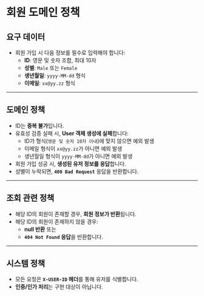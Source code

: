 # 회원 도메인 정책

## 요구 데이터

- 회원 가입 시 다음 정보를 필수로 입력해야 합니다:
    - **ID**: 영문 및 숫자 조합, 최대 10자
    - **성별**: `Male` 또는 `Female`
    - **생년월일**: `yyyy-MM-dd` 형식
    - **이메일**: `xx@yy.zz` 형식

---

## 도메인 정책

- ID는 **중복 불가**입니다.
- 유효성 검증 실패 시, **User 객체 생성에 실패**합니다:
    - ID가 형식(`영문 및 숫자 10자 이내`)에 맞지 않으면 예외 발생
    - 이메일 형식이 `xx@yy.zz`가 아니면 예외 발생
    - 생년월일 형식이 `yyyy-MM-dd`가 아니면 예외 발생
- 회원 가입 성공 시, **생성된 유저 정보를 응답**합니다.
- 성별이 누락되면, **`400 Bad Request`** 응답을 반환합니다.

---

## 조회 관련 정책

- 해당 ID의 회원이 존재할 경우, **회원 정보가 반환**됩니다.
- 해당 ID의 회원이 존재하지 않을 경우:
    - **null 반환** 또는
    - **`404 Not Found` 응답**을 반환합니다.

---

## 시스템 정책

- 모든 요청은 **`X-USER-ID` 헤더**를 통해 유저를 식별합니다.
- **인증/인가 처리**는 구현 대상이 아닙니다.
